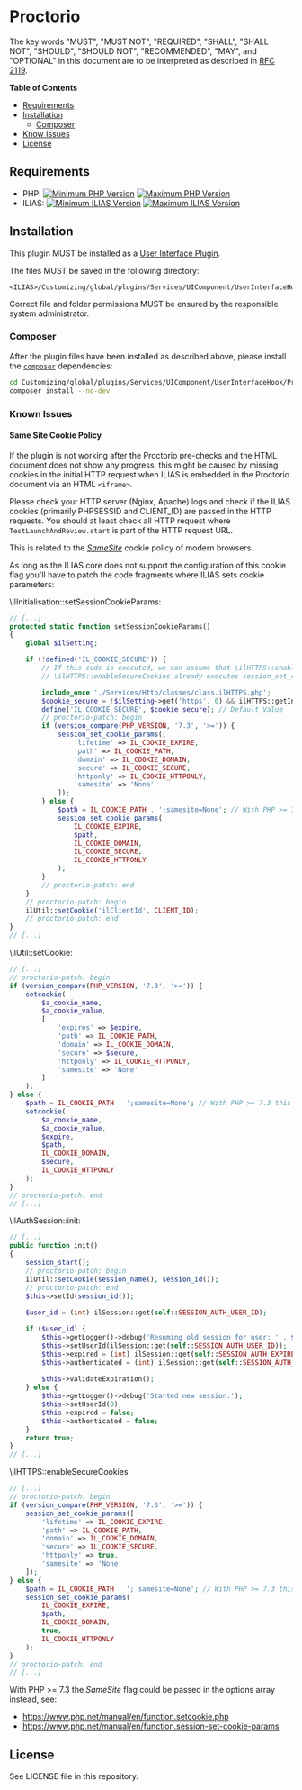 # Proctorio

The key words "MUST", "MUST NOT", "REQUIRED", "SHALL", "SHALL NOT", "SHOULD",
"SHOULD NOT", "RECOMMENDED", "MAY", and "OPTIONAL"
in this document are to be interpreted as described in
[RFC 2119](https://www.ietf.org/rfc/rfc2119.txt).

**Table of Contents**

* [Requirements](#requirements)
* [Installation](#installation)
    * [Composer](#composer)
* [Know Issues](#known-issues)
* [License](#license)

## Requirements

* PHP: [![Minimum PHP Version](https://img.shields.io/badge/Minimum_PHP-7.2.x-blue.svg)](https://php.net/) [![Maximum PHP Version](https://img.shields.io/badge/Maximum_PHP-7.2.x-blue.svg)](https://php.net/)
* ILIAS: [![Minimum ILIAS Version](https://img.shields.io/badge/Minimum_ILIAS-5.4.0-orange.svg)](https://ilias.de/) [![Maximum ILIAS Version](https://img.shields.io/badge/Maximum_ILIAS-5.4.999-orange.svg)](https://ilias.de/)

## Installation

This plugin MUST be installed as a
[User Interface Plugin](https://www.ilias.de/docu/goto_docu_pg_39405_42.html).

The files MUST be saved in the following directory:

	<ILIAS>/Customizing/global/plugins/Services/UIComponent/UserInterfaceHook/Proctorio

Correct file and folder permissions MUST be
ensured by the responsible system administrator.

### Composer

After the plugin files have been installed as described above,
please install the [`composer`](https://getcomposer.org/) dependencies:

```bash
cd Customizing/global/plugins/Services/UIComponent/UserInterfaceHook/Proctorio
composer install --no-dev
```

### Known Issues

#### Same Site Cookie Policy

If the plugin is not working after the Proctorio pre-checks and the HTML
document does not show any progress, this might be caused by missing
cookies in the initial HTTP request when ILIAS is embedded in the Proctorio
document via an HTML `<iframe>`.

Please check your HTTP server (Nginx, Apache) logs and check if the ILIAS
cookies (primarily PHPSESSID and CLIENT_ID) are passed in the HTTP requests.
You should at least check all HTTP request where `TestLaunchAndReview.start`
is part of the HTTP request URL.

This is related to the [*SameSite*](https://developer.mozilla.org/en-US/docs/Web/HTTP/Headers/Set-Cookie/SameSite)
cookie policy of modern browsers.

As long as the ILIAS core does not support the configuration of this cookie
flag you'll have to patch the code fragments where ILIAS sets cookie parameters:

\ilInitialisation::setSessionCookieParams:
```php
// [...]
protected static function setSessionCookieParams()
{
    global $ilSetting;

    if (!defined('IL_COOKIE_SECURE')) {
        // If this code is executed, we can assume that \ilHTTPS::enableSecureCookies was NOT called before
        // \ilHTTPS::enableSecureCookies already executes session_set_cookie_params()

        include_once './Services/Http/classes/class.ilHTTPS.php';
        $cookie_secure = !$ilSetting->get('https', 0) && ilHTTPS::getInstance()->isDetected();
        define('IL_COOKIE_SECURE', $cookie_secure); // Default Value
        // proctorio-patch: begin
        if (version_compare(PHP_VERSION, '7.3', '>=')) {
            session_set_cookie_params([
                'lifetime' => IL_COOKIE_EXPIRE,
                'path' => IL_COOKIE_PATH,
                'domain' => IL_COOKIE_DOMAIN,
                'secure' => IL_COOKIE_SECURE,
                'httponly' => IL_COOKIE_HTTPONLY,
                'samesite' => 'None'
            ]);
        } else {
            $path = IL_COOKIE_PATH . ';samesite=None'; // With PHP >= 7.3 this could be done via the options array
            session_set_cookie_params(
                IL_COOKIE_EXPIRE,
                $path,
                IL_COOKIE_DOMAIN,
                IL_COOKIE_SECURE,
                IL_COOKIE_HTTPONLY
            );
        }
        // proctorio-patch: end
    }
    // proctorio-patch: begin
    ilUtil::setCookie('ilClientId', CLIENT_ID);
    // proctorio-patch: end
}
// [...]
```

\ilUtil::setCookie:
```php
// [...]
// proctorio-patch: begin
if (version_compare(PHP_VERSION, '7.3', '>=')) {
    setcookie(
        $a_cookie_name,
        $a_cookie_value,
        [
            'expires' => $expire,
            'path' => IL_COOKIE_PATH,
            'domain' => IL_COOKIE_DOMAIN,
            'secure' => $secure,
            'httponly' => IL_COOKIE_HTTPONLY,
            'samesite' => 'None'
        ]
    );
} else {
    $path = IL_COOKIE_PATH . ';samesite=None'; // With PHP >= 7.3 this could be done via the options array
    setcookie(
        $a_cookie_name,
        $a_cookie_value,
        $expire,
        $path,
        IL_COOKIE_DOMAIN,
        $secure,
        IL_COOKIE_HTTPONLY
    );
}
// proctorio-patch: end
// [...]
```

\ilAuthSession::init:
```php
// [...]
public function init()
{
    session_start();
    // proctorio-patch: begin
    ilUtil::setCookie(session_name(), session_id());
    // proctorio-patch: end
    $this->setId(session_id());
    
    $user_id = (int) ilSession::get(self::SESSION_AUTH_USER_ID);

    if ($user_id) {
        $this->getLogger()->debug('Resuming old session for user: ' . $user_id);
        $this->setUserId(ilSession::get(self::SESSION_AUTH_USER_ID));
        $this->expired = (int) ilSession::get(self::SESSION_AUTH_EXPIRED);
        $this->authenticated = (int) ilSession::get(self::SESSION_AUTH_AUTHENTICATED);
        
        $this->validateExpiration();
    } else {
        $this->getLogger()->debug('Started new session.');
        $this->setUserId(0);
        $this->expired = false;
        $this->authenticated = false;
    }
    return true;
}
// [...]
```

\ilHTTPS::enableSecureCookies
```php
// [...]
// proctorio-patch: begin
if (version_compare(PHP_VERSION, '7.3', '>=')) {
    session_set_cookie_params([
        'lifetime' => IL_COOKIE_EXPIRE,
        'path' => IL_COOKIE_PATH,
        'domain' => IL_COOKIE_DOMAIN,
        'secure' => IL_COOKIE_SECURE,
        'httponly' => true,
        'samesite' => 'None'
    ]);
} else {
    $path = IL_COOKIE_PATH . '; samesite=None'; // With PHP >= 7.3 this could be done via the options array
    session_set_cookie_params(
        IL_COOKIE_EXPIRE,
        $path,
        IL_COOKIE_DOMAIN,
        true,
        IL_COOKIE_HTTPONLY
    );
}
// proctorio-patch: end
// [...]
```

With PHP >= 7.3 the *SameSite* flag could be passed in the options array instead, see:
* https://www.php.net/manual/en/function.setcookie.php
* https://www.php.net/manual/en/function.session-set-cookie-params

## License

See LICENSE file in this repository.